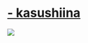
# [- kasushiina](https://github.com/ryancranie/skinhub/raw/tyfh/player/knko/-%20kasushiina.osk)
[![](https://i.ibb.co/kVZ7vKV/screenshot039.jpg)](https://github.com/ryancranie/skinhub/raw/tyfh/player/knko/-%20kasushiina.osk)
